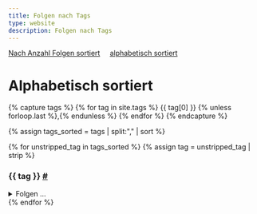 ```yaml
---
title: Folgen nach Tags
type: website
description: Folgen nach Tags
---
```


<section id="content-links">
	<a href="/tags.html">Nach Anzahl Folgen sortiert</a>
	&nbsp;	&nbsp;
	<a href="/tags-alphabetisch.html">alphabetisch sortiert</a>
</section>

# Alphabetisch sortiert

{% capture tags %}
{% for tag in site.tags %}
{{ tag[0] }}
{% unless forloop.last %},{% endunless %}
{% endfor %}
{% endcapture %}

{% assign tags_sorted = tags | split:"," | sort %}

{% for unstripped_tag in tags_sorted %}
  {% assign tag = unstripped_tag | strip %}
  <h3 id="{{ tag }}">{{ tag }} <a href="#{{ tag }}">#</a></h3>
  <details>
  <summary>Folgen ...</summary>
<div class="image-grid">
{% for search_tag in site.tags %}
	{% if search_tag[0] == tag %}
	  {% for post in search_tag[1] %}
<a href="{{ post.url }}">
<img src="{{ site.url }}/thumbnails/{{ post.thumbnail }}" alt="{{ post.title }}"
		loading="lazy">
		<p>{{ post.title }}</p>
</a>
      {% endfor %}
	{% endif %}
  {% endfor %}
</div>
  </details>
{% endfor %}
